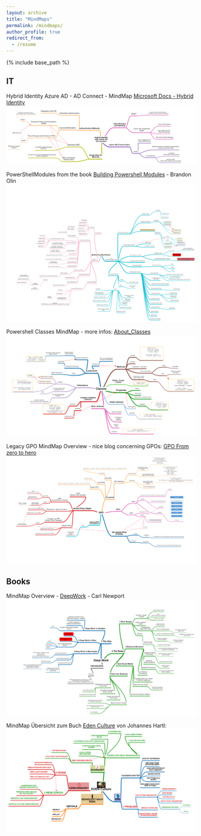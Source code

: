 ```yaml
---
layout: archive
title: "MindMaps"
permalink: /mindmaps/
author_profile: true
redirect_from:
  - /resume
---
```


{% include base_path %}
## IT 

<!-- test links with svg
<a href="https://nasan.ch/images/testlinks.drawio.svg">
         <img alt="testlinks.drawio.svg" src="/images/testlinks.drawio.svg">
      </a> -->
Hybrid Identity Azure AD - AD Connect - MindMap [Microsoft Docs - Hybrid Identity](https://docs.microsoft.com/en-us/azure/active-directory/hybrid/) 
<a href="https://nasan.ch/images/hybrididentity-AzureAD-Mindmap.png">
         <img alt="hybrididentity-AzureAD-Mindmap.png" src="/images/hybrididentity-AzureAD-Mindmap.png">
      </a>

PowerShellModules from the book [Building Powershell Modules](https://leanpub.com/building-powershell-modules) - Brandon Olin
<a href="https://nasan.ch/images/PowerShellModules.png">
         <img alt="PowerShellModules.png" src="/images/PowerShellModules.png">
      </a>

Powershell Classes MindMap - more infos: [About_Classes](https://docs.microsoft.com/en-us/powershell/module/microsoft.powershell.core/about/about_classes?view=powershell-7.2#inheritance-in-powershell-classes)
<a href="https://nasan.ch/images/PowerShellClasses.png">
         <img alt="PowerShellClasses.png" src="/images/PowerShellClasses.png">
      </a>

Legacy GPO MindMap Overview - nice blog concerning GPOs: [GPO From zero to hero](https://jm2k69.github.io/2019/11/GPO-from-zero-to-hero.html)
<a href="https://nasan.ch/images/gpomindmap.png">
      <img alt="gpomindmap.png" src="/images/gpomindmap.png">
   </a>
## Books

MindMap Overview - [DeepWork](https://www.amazon.de/Deep-Work-Focused-Success-Distracted/dp/0349411905) - Carl Newport
<a href="https://nasan.ch/images/DeepWork.png">
         <img alt="DeepWork.png" src="/images/DeepWork.png">
      </a>

MindMap Übersicht zum Buch [Eden Culture](https://www.amazon.de/Eden-Culture-%C3%96kologie-Herzens-Morgen/dp/3451033089) von Johannes Hartl: 
<a href="https://nasan.ch/images/edenculture.png">
         <img alt="edenculture.png" src="/images/edenculture.png">
      </a>



